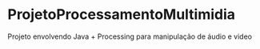 # ProjetoProcessamentoMultimidia
Projeto envolvendo Java + Processing para manipulação de áudio e video
